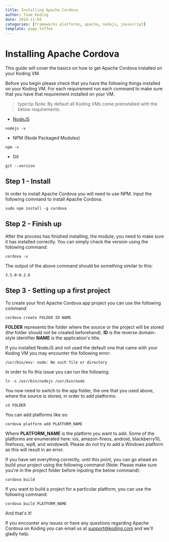 ```yaml
---
title: Installing Apache Cordova
author: Team Koding
date: 2014-11-04
categories: [frameworks platforms, apache, nodejs, javascript]
template: page.toffee
---
```


# Installing Apache Cordova

This guide will cover the basics on how to get Apache Cordova installed on your Koding VM.

Before you begin please check that you have the following things installed on your Koding VM. For each requirement run each command to make sure that you have that requirement installed on your VM.

> type:tip
> Note: By default all Koding VMs come preinstalled with the below requirements.

* [NodeJS](/getting-started-nodejs/)

```
nodejs -v
```

* NPM (Node Packaged Modules)

```
npm -v
```

* Git

```
git --version
```

## Step 1 - Install

In order to install Apache Cordova you will need to use NPM. Input the following command to install Apache Cordova.

```
sudo npm install -g cordova
```

## Step 2 - Finish up

After the process has finished installing, the module, you need to make sure it has installed correctly. You can simply check the version using the following command:

```
cordova -v
```

The output of the above command should be something similar to this:

```
3.5.0-0.2.6
```

## Step 3 - Setting up a first project

To create your first Apache Cordova app project you can use the following command:

```
cordova create FOLDER ID NAME
```

**FOLDER** represents the folder where the source or the project will be stored (the folder should not be created beforehand).
**ID** is the reverse domain-style identifier
**NAME** is the application's title.

If you installed NodeJS and not used the default one that came with your Koding VM you may encounter the following error:

```
/usr/bin/env: node: No such file or directory
```

In order to fix this issue you can run the following:

```
ln -s /usr/bin/nodejs /usr/bin/node
```

You now need to switch to the app folder, the one that you used above, where the source is stored, in order to add platforms:

```
cd FOLDER
```

You can add platforms like so:

```
cordova platform add PLATFORM_NAME
```

Where **PLATFORM_NAME** is the platform you want to add. Some of the platforms are enumerated here: ios, amazon-fireos, android, blackberry10, firefoxos, wp8, and windows8. Please do not try to add a Windows platform as this will result in an error.

If you have set everything correctly, until this point, you can go ahead an build your project using the following command (Note: Please make sure you're in the project folder before inputing the below command):

```
cordova build
```

If you want to build a project for a particular platform, you can use the following command:

```
cordova build PLATFORM_NAME
```

And that's it!

If you encounter any issues or have any questions regarding Apache Cordova on Koding you can email us at [support@koding.com](mailto:support@koding.com) and we'll gladly help.
